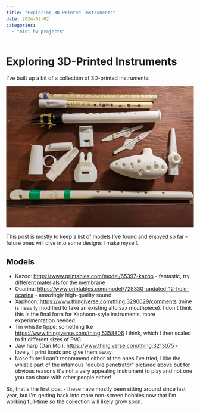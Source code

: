 ```yaml
---
title: "Exploring 3D-Printed Instruments"
date: 2024-02-02
categories: 
  - "mini-hw-projects"
---
```


# Exploring 3D-Printed Instruments

I've built up a bit of a collection of 3D-printed instruments:

![3D-Printed Instruments](images/3d_instruments.jpg)

This post is mostly to keep a list of models I've found and enjoyed so far - future ones will dive into some designs I make myself.

## Models

- Kazoo: https://www.printables.com/model/65397-kazoo - fantastic, try different materials for the membrane
- Ocarina: https://www.printables.com/model/728330-updated-12-hole-ocarina - amazingly high-quality sound
- Xaphoon: https://www.thingiverse.com/thing:3290629/comments (mine is heavily modified to take an existing alto sax mouthpiece). I don't think this is the final form for Xaphoon-style instruments, more experimentation needed.
- Tin whistle fippe: something lke https://www.thingiverse.com/thing:5358806 I think, which I then scaled to fit different sizes of PVC.
- Jaw harp (Dan Moi): https://www.thingiverse.com/thing:3213075 - lovely, I print loads and give them away.
- Nose flute: I can't recommend either of the ones I've tried, I like the whistle part of the infamous "double penetrator" pictured above but for obvious reasons it's not a very appealing instrument to play and not one you can share with other people either!

So, that's the first post - these have mostly been sitting around since last year, but I'm getting back into more non-screen hobbies now that I'm working full-time so the collection will likely grow soon. 


